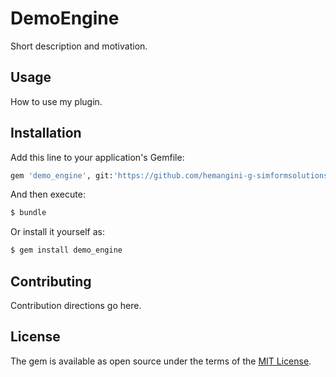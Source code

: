 # DemoEngine
Short description and motivation.

## Usage
How to use my plugin.

## Installation
Add this line to your application's Gemfile:

```ruby
gem 'demo_engine', git:'https://github.com/hemangini-g-simformsolutions/demoEngine.git', branch:'main' 
```

And then execute:
```bash
$ bundle
```

Or install it yourself as:
```bash
$ gem install demo_engine
```

## Contributing
Contribution directions go here.

## License
The gem is available as open source under the terms of the [MIT License](https://opensource.org/licenses/MIT).
